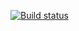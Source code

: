 [![Build status](https://ci.appveyor.com/api/projects/status/5df7bvlk3qycpohq?svg=true)](https://ci.appveyor.com/project/Val990/5-2unit)